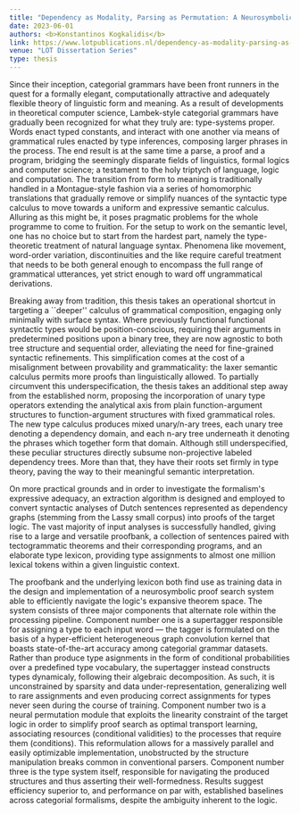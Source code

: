 ```yaml
---
title: "Dependency as Modality, Parsing as Permutation: A Neurosymbolic Perspective on Categorial Grammars (PhD Thesis)"
date: 2023-06-01
authors: <b>Konstantinos Kogkalidis</b>
link: https://www.lotpublications.nl/dependency-as-modality-parsing-as-permutation
venue: "LOT Dissertation Series"
type: thesis
---
```


Since their inception, categorial grammars have been front runners in the quest for a formally elegant, computationally attractive and adequately flexible theory of linguistic form and meaning.
As a result of developments in theoretical computer science, Lambek-style categorial grammars have gradually been recognized for what they truly are: type-systems proper.
Words enact typed constants, and interact with one another via means of grammatical rules enacted by type inferences, composing larger phrases in the process.
The end result is at the same time a parse, a proof and a program, bridging the seemingly disparate fields of linguistics, formal logics and computer science; a testament to the holy triptych of language, logic and computation.
The transition from form to meaning is traditionally handled in a Montague-style fashion via a series of homomorphic translations that gradually remove or simplify nuances of the syntactic type calculus to move towards a uniform and expressive semantic calculus.
Alluring as this might be, it poses pragmatic problems for the whole programme to come to fruition.
For the setup to work on the semantic level, one has no choice but to start from the hardest part, namely the type-theoretic treatment of natural language syntax.
Phenomena like movement, word-order variation, discontinuities and the like require careful treatment that needs to be both general enough to encompass the full range of grammatical utterances, yet strict enough to ward off ungrammatical derivations.

Breaking away from tradition, this thesis takes an operational shortcut in targeting a ``deeper'' calculus of grammatical composition, engaging only minimally with surface syntax.
Where previously functional functional syntactic types would be position-conscious, requiring their arguments in predetermined positions upon a binary tree, they are now agnostic to both tree structure and sequential order, alleviating the need for fine-grained syntactic refinements.
This simplification comes at the cost of a misalignment between provability and grammaticality: the laxer semantic calculus permits more proofs than linguistically allowed.
To partially circumvent this underspecification, the thesis takes an additional step away from the established norm, proposing the incorporation of unary type operators extending the analytical axis from plain function-argument structures to function-argument structures with fixed grammatical roles.
The new type calculus produces mixed unary/n-ary trees, each unary tree denoting a dependency domain, and each n-ary tree underneath it denoting the phrases which together form that domain.
Although still underspecified, these peculiar structures directly subsume non-projective labeled dependency trees.
More than that, they have their roots set firmly in type theory, paving the way to their meaningful semantic interpretation.

On more practical grounds and in order to investigate the formalism's expressive adequacy, an extraction algorithm is designed and employed to convert syntactic analyses of Dutch sentences represented as dependency graphs (stemming from the Lassy small corpus) into proofs of the target logic.
The vast majority of input analyses is successfully handled, giving rise to a large and versatile proofbank, a collection of sentences paired with tectogrammatic theorems and their corresponding programs, and an elaborate type lexicon, providing type assignments to almost one million lexical tokens within a given linguistic context.

The proofbank and the underlying lexicon both find use as training data in the design and implementation of a neurosymbolic proof search system able to efficiently navigate the logic's expansive theorem space.
The system consists of three major components that alternate role within the processing pipeline.
Component number one is a supertagger responsible for assigning a type to each input word — the tagger is formulated on the basis of a hyper-efficient heterogeneous graph convolution kernel that boasts state-of-the-art accuracy among categorial grammar datasets.
Rather than produce type asignments in the form of conditional probabilities over a predefined type vocabulary, the supertagger instead constructs types dynamicaly, following their algebraic decomposition.
As such, it is unconstrained by sparsity and data under-representation, generalizing well to rare assignments and even producing correct assignments for types never seen during the course of training.
Component number two is a neural permutation module that exploits the linearity constraint of the target logic in order to simplify proof search as optimal transport learning, associating resources (conditional validities) to the processes that require them (conditions).
This reformulation allows for a massively parallel and easily optimizable implementation, unobstructed by the structure manipulation breaks common in conventional parsers.
Component number three is the type system itself, responsible for navigating the produced structures and thus asserting their well-formedness.
Results suggest efficiency superior to, and performance on par with, established baselines across categorial formalisms, despite the ambiguity inherent to the logic.
